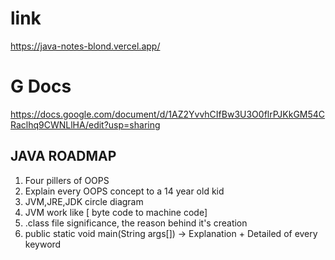 # link 
https://java-notes-blond.vercel.app/
# G Docs
https://docs.google.com/document/d/1AZ2YvvhCIfBw3U3O0flrPJKkGM54CRaclhq9CWNLlHA/edit?usp=sharing

## JAVA ROADMAP
1. Four pillers of OOPS
2. Explain every OOPS concept to a 14 year old kid
3. JVM,JRE,JDK circle diagram
4. JVM work like [ byte code to machine code]
5. .class file significance, the reason behind it's creation
6. public static void main(String args[]) -> Explanation + Detailed of every keyword
